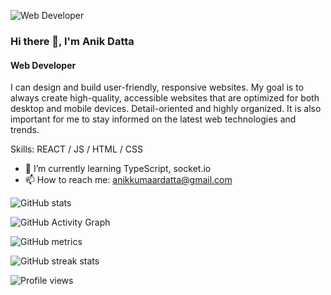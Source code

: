 ![Web Developer](https://media.licdn.com/dms/image/D5616AQFCDaJoZNXZnQ/profile-displaybackgroundimage-shrink_350_1400/0/1679828518111?e=1685577600&v=beta&t=7qUL0ZX-6cvSAXjAzBy5Ioy2JFyzr3IeIOOPqFDvaGc)

### Hi there 👋, I'm Anik Datta
#### Web Developer

I can design and build user-friendly, responsive websites. My goal is to always create high-quality, accessible websites that are optimized for both desktop and mobile devices.
Detail-oriented and highly organized. It is also important for me to stay informed on the latest web technologies and trends.

Skills: REACT / JS / HTML / CSS

- 🌱 I’m currently learning TypeScript, socket.io 
- 📫 How to reach me: anikkumaardatta@gmail.com 


![GitHub stats](https://github-readme-stats.vercel.app/api?username=anikkumaardatta&show_icons=true&count_private=true)  

![GitHub Activity Graph](https://activity-graph.herokuapp.com/graph?username=anikkumaardatta)  

![GitHub metrics](https://metrics.lecoq.io/anikkumaardatta)  

![GitHub streak stats](https://streak-stats.demolab.com/?user=anikkumaardatta)  

![Profile views](https://gpvc.arturio.dev/anikkumaardatta)  
